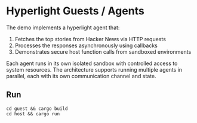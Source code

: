 # Hyperlight  Guests / Agents

The demo implements a hyperlight agent that:
1. Fetches the top stories from Hacker News via HTTP requests
2. Processes the responses asynchronously using callbacks
3. Demonstrates secure host function calls from sandboxed environments

Each agent runs in its own isolated sandbox with controlled access to system resources. The architecture supports running multiple agents in parallel, each with its own communication channel and state.

## Run

```
cd guest && cargo build
cd host && cargo run
```
